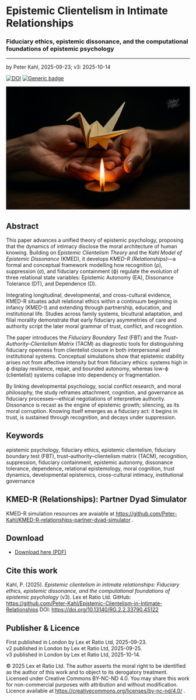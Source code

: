 # Epistemic Clientelism in Intimate Relationships

### Fiduciary ethics, epistemic dissonance, and the computational foundations of epistemic psychology

---

by Peter Kahl, 2025-09-23; v3: 2025-10-14

[![DOI](https://zenodo.org/badge/DOI/10.13140/RG.2.2.33790.45122.svg)](https://doi.org/10.13140/RG.2.2.33790.45122) [![Generic badge](https://img.shields.io/badge/ORCID-0009–0003–1616–4843-green.svg)](https://orcid.org/0009-0003-1616-4843)

![Two hands holding a delicate origami bird above a small flame of a candle. The bird is fragile yet emerging from fire.](https://github.com/Peter-Kahl/Epistemic-Clientelism-in-Intimate-Relationships/blob/main/origami.jpg?raw=true)

## Abstract

This paper advances a unified theory of epistemic psychology, proposing that the dynamics of intimacy disclose the moral architecture of human knowing. Building on _Epistemic Clientelism Theory_ and the _Kahl Model of Epistemic Dissonance_ (KMED), it develops _KMED-R (Relationships)_—a formal and conceptual framework modelling how recognition (ρ), suppression (σ), and fiduciary containment (ϕ) regulate the evolution of three relational state variables: Epistemic Autonomy (EA), Dissonance Tolerance (DT), and Dependence (D).

Integrating longitudinal, developmental, and cross-cultural evidence, KMED-R situates adult relational ethics within a continuum beginning in infancy (KMED-I) and extending through partnership, education, and institutional life.  Studies across family systems, bicultural adaptation, and filial morality demonstrate that early fiduciary asymmetries of care and authority script the later moral grammar of trust, conflict, and recognition.

The paper introduces the _Fiduciary Boundary Test_ (FBT) and the _Trust–Authority–Clientelism Matrix_ (TACM) as diagnostic tools for distinguishing fiduciary openness from clientelist closure in both interpersonal and institutional systems.  Conceptual simulations show that epistemic stability arises not from affective intensity but from fiduciary ethics: systems high in ϕ display resilience, repair, and bounded autonomy, whereas low-ϕ (clientelist) systems collapse into dependency or fragmentation.

By linking developmental psychology, social conflict research, and moral philosophy, the study reframes attachment, cognition, and governance as fiduciary processes—ethical negotiations of interpretive authority.  Dissonance is recast as the engine of epistemic growth; silencing, as its moral corruption.  Knowing itself emerges as a fiduciary act: it begins in trust, is sustained through recognition, and decays under suppression.

## Keywords

epistemic psychology, fiduciary ethics, epistemic clientelism, fiduciary boundary test (FBT), trust–authority–clientelism matrix (TACM), recognition, suppression, fiduciary containment, epistemic autonomy, dissonance tolerance, dependence, relational epistemology, moral cognition, trust dynamics, developmental epistemics, cross-cultural intimacy, institutional governance

## KMED-R (Relationships): Partner Dyad Simulator

KMED-R simulation resources are avaiable at https://github.com/Peter-Kahl/KMED-R-relationships-partner-dyad-simulator .

## Download

- [Download here (PDF)](https://raw.githubusercontent.com/Peter-Kahl/Epistemic-Clientelism-in-Intimate-Relationships/master/Kahl_P_Epistemic_Clientelism_in_Intimate_Relationships_v3_2025-10-14.pdf)

## Cite this work

Kahl, P. (2025). _Epistemic clientelism in intimate relationships: Fiduciary ethics, epistemic dissonance, and the computational foundations of epistemic psychology_ (v3). Lex et Ratio Ltd. GitHub: https://github.com/Peter-Kahl/Epistemic-Clientelism-in-Intimate-Relationships DOI: https://doi.org/10.13140/RG.2.2.33790.45122

## Publisher & Licence

First published in London by Lex et Ratio Ltd, 2025-09-23.\
v2 published in London by Lex et Ratio Ltd, 2025-09-25.\
v3 published in London by Lex et Ratio Ltd, 2025-10-14.

© 2025 Lex et Ratio Ltd. The author asserts the moral right to be identified as the author of this work and to object to its derogatory treatment. Licensed under Creative Commons BY-NC-ND 4.0. You may share this work for non-commercial purposes with attribution and without modification.\
Licence available at https://creativecommons.org/licenses/by-nc-nd/4.0/ .